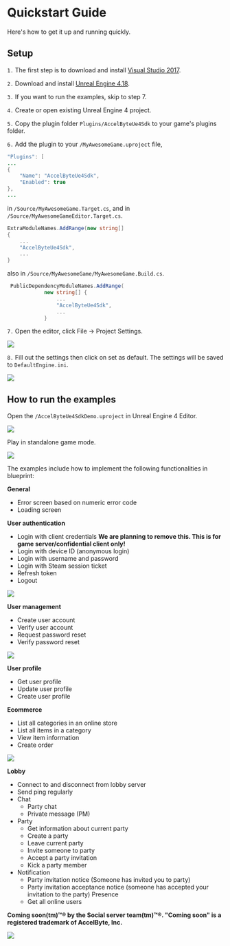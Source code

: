 # Quickstart Guide
Here's how to get it up and running quickly.

## Setup

`1.` The first step is to download and install [Visual Studio 2017](https://visualstudio.microsoft.com/downloads/).

`2.` Download and install [Unreal Engine 4.18](https://www.unrealengine.com).

`3.` If you want to run the examples, skip to step 7.

`4.` Create or open existing Unreal Engine 4 project.

`5.` Copy the plugin folder `Plugins/AccelByteUe4Sdk` to your game's plugins folder. 

`6.` Add the plugin to your `/MyAwesomeGame.uproject` file,
```java
"Plugins": [
...
{
    "Name": "AccelByteUe4Sdk",
    "Enabled": true
},
...
```
in `/Source/MyAwesomeGame.Target.cs`, and in `/Source/MyAwesomeGameEditor.Target.cs`.
```cs
ExtraModuleNames.AddRange(new string[]
{
    ...
    "AccelByteUe4Sdk",
    ...
}
```
also in `/Source/MyAwesomeGame/MyAwesomeGame.Build.cs`.
```cs
 PublicDependencyModuleNames.AddRange(
			new string[] {
				...
                "AccelByteUe4Sdk",
                ...
            }
```
`7.` Open the editor, click File -> Project Settings.

![](images/setup_001.png)

`8.` Fill out the settings then click on set as default. The settings will be saved to `DefaultEngine.ini`.

![](images/setup_002.png)


## How to run the examples

Open the `/AccelByteUe4SdkDemo.uproject` in Unreal Engine 4 Editor. 

![](images/qsg_001.png)

Play in standalone game mode.

![](images/qsg_002.png)

The examples include how to implement the following functionalities in blueprint:

**General**
- Error screen based on numeric error code
- Loading screen

**User authentication**
- Login with client credentials **We are planning to remove this. This is for game server/confidential client only!**
- Login with device ID (anonymous login)
- Login with username and password
- Login with Steam session ticket
- Refresh token
- Logout

![](images/qsg_003.png)

**User management**
- Create user account
- Verify user account
- Request password reset
- Verify password reset

![](images/qsg_004.png)

**User profile**
- Get user profile
- Update user profile
- Create user profile

**Ecommerce**
- List all categories in an online store
- List all items in a category
- View item information
- Create order

![](images/qsg_005.png)

**Lobby**
- Connect to and disconnect from lobby server
- Send ping regularly
- Chat
    - Party chat
    - Private message (PM)
- Party
    - Get information about current party
    - Create a party
    - Leave current party
    - Invite someone to party
    - Accept a party invitation
    - Kick a party member
- Notification
    - Party invitation notice (Someone has invited you to party)
    - Party invitation acceptance notice (someone has accepted your invitation to the party)
Presence
    - Get all online users

**Coming soon(tm)™® by the Social server team(tm)™®. "Coming soon" is a registered trademark of AccelByte, Inc.**

![](images/qsg_006.png)
